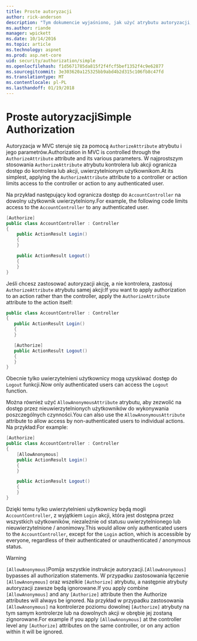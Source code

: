 ```yaml
---
title: Proste autoryzacji
author: rick-anderson
description: "Tym dokumencie wyjaśniono, jak użyć atrybutu autoryzacji, aby ograniczyć dostęp do platformy ASP.NET Core kontrolerów i akcji."
ms.author: riande
manager: wpickett
ms.date: 10/14/2016
ms.topic: article
ms.technology: aspnet
ms.prod: asp.net-core
uid: security/authorization/simple
ms.openlocfilehash: f1d5671785da815f2f4fcf5bef1352f4c9e62877
ms.sourcegitcommit: 3e303620a125325bb9abd4b2d315c106fb8c47fd
ms.translationtype: MT
ms.contentlocale: pl-PL
ms.lasthandoff: 01/19/2018
---
```

# <a name="simple-authorization"></a><span data-ttu-id="99140-103">Proste autoryzacji</span><span class="sxs-lookup"><span data-stu-id="99140-103">Simple Authorization</span></span>

<a name="security-authorization-simple"></a>

<span data-ttu-id="99140-104">Autoryzacja w MVC steruje się za pomocą `AuthorizeAttribute` atrybutu i jego parametrów.</span><span class="sxs-lookup"><span data-stu-id="99140-104">Authorization in MVC is controlled through the `AuthorizeAttribute` attribute and its various parameters.</span></span> <span data-ttu-id="99140-105">W najprostszym stosowania `AuthorizeAttribute` atrybutu kontrolera lub akcji ogranicza dostęp do kontrolera lub akcji, uwierzytelnionym użytkownikom.</span><span class="sxs-lookup"><span data-stu-id="99140-105">At its simplest, applying the `AuthorizeAttribute` attribute to a controller or action limits access to the controller or action to any authenticated user.</span></span>

<span data-ttu-id="99140-106">Na przykład następujący kod ogranicza dostęp do `AccountController` na dowolny użytkownik uwierzytelniony.</span><span class="sxs-lookup"><span data-stu-id="99140-106">For example, the following code limits access to the `AccountController` to any authenticated user.</span></span>

```csharp
[Authorize]
public class AccountController : Controller
{
    public ActionResult Login()
    {
    }

    public ActionResult Logout()
    {
    }
}
```

<span data-ttu-id="99140-107">Jeśli chcesz zastosować autoryzacji akcję, a nie kontrolera, zastosuj `AuthorizeAttribute` atrybutu samej akcji:</span><span class="sxs-lookup"><span data-stu-id="99140-107">If you want to apply authorization to an action rather than the controller, apply the `AuthorizeAttribute` attribute to the action itself:</span></span>

```csharp
public class AccountController : Controller
{
   public ActionResult Login()
   {
   }

   [Authorize]
   public ActionResult Logout()
   {
   }
}
```

<span data-ttu-id="99140-108">Obecnie tylko uwierzytelnieni użytkownicy mogą uzyskiwać dostęp do `Logout` funkcji.</span><span class="sxs-lookup"><span data-stu-id="99140-108">Now only authenticated users can access the `Logout` function.</span></span>

<span data-ttu-id="99140-109">Można również użyć `AllowAnonymousAttribute` atrybutu, aby zezwolić na dostęp przez nieuwierzytelnionych użytkowników do wykonywania poszczególnych czynności.</span><span class="sxs-lookup"><span data-stu-id="99140-109">You can also use the `AllowAnonymousAttribute` attribute to allow access by non-authenticated users to individual actions.</span></span> <span data-ttu-id="99140-110">Na przykład:</span><span class="sxs-lookup"><span data-stu-id="99140-110">For example:</span></span>

```csharp
[Authorize]
public class AccountController : Controller
{
    [AllowAnonymous]
    public ActionResult Login()
    {
    }

    public ActionResult Logout()
    {
    }
}
```

<span data-ttu-id="99140-111">Dzięki temu tylko uwierzytelnieni użytkownicy będą mogli `AccountController`, z wyjątkiem `Login` akcji, która jest dostępna przez wszystkich użytkowników, niezależnie od statusu uwierzytelnionego lub nieuwierzytelnione / anonimowy.</span><span class="sxs-lookup"><span data-stu-id="99140-111">This would allow only authenticated users to the `AccountController`, except for the `Login` action, which is accessible by everyone, regardless of their authenticated or unauthenticated / anonymous status.</span></span>

>[!WARNING]
> <span data-ttu-id="99140-112">`[AllowAnonymous]`Pomija wszystkie instrukcje autoryzacji.</span><span class="sxs-lookup"><span data-stu-id="99140-112">`[AllowAnonymous]` bypasses all authorization statements.</span></span> <span data-ttu-id="99140-113">W przypadku zastosowania łączenie `[AllowAnonymous]` oraz wszelkie `[Authorize]` atrybutu, a następnie atrybuty autoryzacji zawsze będą ignorowane.</span><span class="sxs-lookup"><span data-stu-id="99140-113">If you apply combine `[AllowAnonymous]` and any `[Authorize]` attribute then the Authorize attributes will always be ignored.</span></span> <span data-ttu-id="99140-114">Na przykład w przypadku zastosowania `[AllowAnonymous]` na kontrolerze poziomu dowolnej `[Authorize]` atrybuty na tym samym kontrolerze lub na dowolnych akcji w obrębie jej zostaną zignorowane.</span><span class="sxs-lookup"><span data-stu-id="99140-114">For example if you apply `[AllowAnonymous]` at the controller level any `[Authorize]` attributes on the same controller, or on any action within it will be ignored.</span></span>
